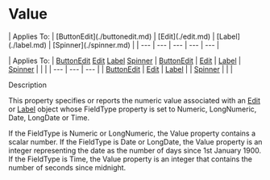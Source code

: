 




<h1 class="heading"><span class="name">Value</span></h1>
| Applies To: | [ButtonEdit](./buttonedit.md) | [Edit](./edit.md) | [Label](./label.md) | [Spinner](./spinner.md) |
| --- | --- | --- | --- | ---  |

| Applies To: | [ButtonEdit](./buttonedit.md) [Edit](./edit.md) [Label](./label.md) [Spinner](./spinner.md) | [ButtonEdit](./buttonedit.md) | [Edit](./edit.md) | [Label](./label.md) | [Spinner](./spinner.md) |  |  |
| --- | --- | ---  |
| [ButtonEdit](./buttonedit.md) | [Edit](./edit.md) | [Label](./label.md) |
| [Spinner](./spinner.md) |  |  |


Description


This property specifies or reports the numeric value associated with an [Edit](./edit.md) or [Label](./label.md) object whose FieldType property is set to Numeric, LongNumeric, Date, LongDate or Time.


If the FieldType is Numeric or LongNumeric, the Value property contains a scalar number. If the FieldType is Date or LongDate, the Value property is an integer representing the date as the number of days since 1st January 1900. If the FieldType is Time, the Value property is an integer that contains the number of seconds since midnight.



